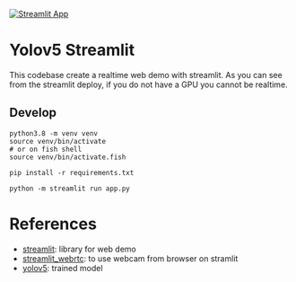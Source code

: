 [![Streamlit App](https://static.streamlit.io/badges/streamlit_badge_black_white.svg)](https://share.streamlit.io/nicolalandro/yolov5_streamlit/main)

# Yolov5 Streamlit
This codebase create a realtime web demo with streamlit. As you can see from the streamlit deploy, if you do not have a GPU you cannot be realtime.

## Develop
```
python3.8 -m venv venv
source venv/bin/activate
# or on fish shell
source venv/bin/activate.fish

pip install -r requirements.txt

python -m streamlit run app.py
```

# References
* [streamlit](https://streamlit.io/): library for web demo
* [streamlit_webrtc](https://github.com/whitphx/streamlit-webrtc): to use webcam from browser on stramlit
* [yolov5](https://github.com/ultralytics/yolov5): trained model
